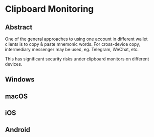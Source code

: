 # Clipboard Monitoring

## Abstract

One of the general approaches to using one account in different wallet clients is to copy & paste mnemonic words. For cross-device copy, intermediary messenger may be used, eg. Telegram, WeChat, etc.

This has significant security risks under clipboard monitors on different devices.

## Windows

## macOS

## iOS

## Android


